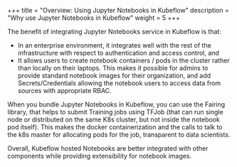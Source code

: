 +++
title = "Overview: Using Jupyter Notebooks in Kubeflow"
description = "Why use Jupyter Notebooks in Kubeflow"
weight = 5
+++


The benefit of integrating Jupyter Notebooks service in Kubeflow is that:

* In an enterprise environment, it integrates well with the rest of the infrastructure with respect to authentication and access control, and
* It allows users to create notebook containers / pods in the cluster rather than locally on their laptops.
This makes it possible for admins to provide standard notebook images for their organization, and add Secrets/Credentials allowing the notebook users to access data from sources with appropriate RBAC.

When you bundle Jupyter Notebooks in Kubeflow, you can use the Fairing library, that helps to submit Training jobs using TFJob (that can run single node or distributed on the same K8s cluster, but not inside the notebook pod itself). This makes the docker containerization and the calls to talk to the k8s master for allocating pods for the job, transparent to data scientists.

Overall, Kubeflow hosted Notebooks are better integrated with other components while providing extensibility for notebook images.
